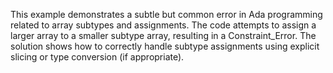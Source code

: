 This example demonstrates a subtle but common error in Ada programming related to array subtypes and assignments.  The code attempts to assign a larger array to a smaller subtype array, resulting in a Constraint_Error. The solution shows how to correctly handle subtype assignments using explicit slicing or type conversion (if appropriate).